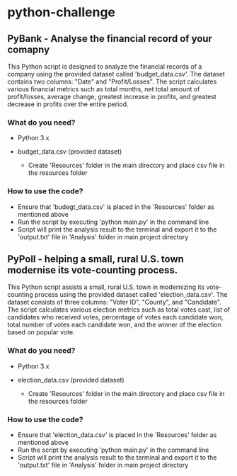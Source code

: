 # python-challenge

## PyBank - Analyse the financial record of your comapny

This Python script is designed to analyze the financial records of a company using the provided dataset called 'budget_data.csv'. The dataset contains two columns: "Date" and "Profit/Losses". The script calculates various financial metrics such as total months, net total amount of profit/losses, average change, greatest increase in profits, and greatest decrease in profits over the entire period.

### What do you need?

- Python 3.x
- budget_data.csv (provided dataset)

  - Create 'Resources' folder in the main directory and place csv file in the resources folder

### How to use the code?

- Ensure that 'budegt_data.csv' is placed in the 'Resources' folder as mentioned above
- Run the script by executing 'python main.py' in the command line
- Script will print the analysis result to the terminal and export it to the 'output.txt' file in 'Analysis' folder in main project directory


## PyPoll - helping a small, rural U.S. town modernise its vote-counting process.

This Python script assists a small, rural U.S. town in modernizing its vote-counting process using the provided dataset called 'election_data.csv'. The dataset consists of three columns: "Voter ID", "County", and "Candidate". The script calculates various election metrics such as total votes cast, list of candidates who received votes, percentage of votes each candidate won, total number of votes each candidate won, and the winner of the election based on popular vote.

### What do you need?

- Python 3.x
- election_data.csv (provided dataset)

  - Create 'Resources' folder in the main directory and place csv file in the resources folder

### How to use the code?

- Ensure that 'election_data.csv' is placed in the 'Resources' folder as mentioned above
- Run the script by executing 'python main.py' in the command line
- Script will print the analysis result to the terminal and export it to the 'output.txt' file in 'Analysis' folder in main project directory
